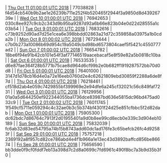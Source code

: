 | [Thu Oct 11 01:00:01 UTC 2018]() | 77038828 | f4d54cb540b9b2ae1e26239b711e252f4b520465f2944f3a9850d8d43926739e | 
| [Wed Oct 10 01:00:01 UTC 2018](https://transfer.sh/13l0GG/trcninja-dbdump-20181010010001.tar.bz2) | 76942653 | 030c8ee927c9cb2c343d9b95ba9287d92a6b66e823b04e0d22d28555a1c03b54 | 
| [Tue Oct  9 01:00:01 UTC 2018](https://transfer.sh/b1buD/trcninja-dbdump-20181009010001.tar.bz2) | 76832616 | c73b9252d90ad7d25e1cea6e398bbdd02863a21d72c359858a03975a1b0cda2b | 
| [Mon Oct  8 01:00:02 UTC 2018](https://transfer.sh/uHUk3/trcninja-dbdump-20181008010002.tar.bz2) | 76729444 | c7b0b273a10086b69d954c19a5049cbd98bd6573804caef5f5421c4550777ad2 | 
| [Sun Oct  7 01:00:02 UTC 2018](https://transfer.sh/N1qWL/trcninja-dbdump-20181007010002.tar.bz2) | 76654782 | 18be6f94e91b42cb101e54f3af77146519aacebacaf5e8f59e82a5b0818c10ba | 
| [Sat Oct  6 01:00:01 UTC 2018](https://transfer.sh/prHe3/trcninja-dbdump-20181006010001.tar.bz2) | 76533535 | d6e87fae364f28b5771b75cae8d964d6cf99b2e0b682ff1919287572bb70d0d8 | 
| [Fri Oct  5 01:00:01 UTC 2018](https://transfer.sh/15ZsBz/trcninja-dbdump-20181005010001.tar.bz2) | 76401000 | 3147d1d78cb16d4e0a72e16eeb0760d2e4c62621809ebd30859f2288a6de8f7d | 
| [Thu Oct  4 01:00:01 UTC 2018](https://transfer.sh/V2cBT/trcninja-dbdump-20181004010001.tar.bz2) | 76218461 | cf518d2ab4e059c7429855bf399969e2e94dfe6a245cf32021c56c849faf7231 | 
| [Wed Oct  3 01:00:01 UTC 2018](https://transfer.sh/IEo1D/trcninja-dbdump-20181003010001.tar.bz2) | 76129956 | 01a0a5d644250ef922344055ba1736dce83987bd636e5815dc96bd475ad032c9 | 
| [Tue Oct  2 01:00:02 UTC 2018](https://transfer.sh/qOhiA/trcninja-dbdump-20181002010001.tar.bz2) | 76011745 | 1f549cf5711e059294c4c32ae0b3c5b374bf4301f24d25e851cfbbc5f2d82dab | 
| [Mon Oct  1 01:00:01 UTC 2018](https://transfer.sh/16kVsh/trcninja-dbdump-20181001010001.tar.bz2) | 75905300 | dc62bdc7d86764c7913f2d01955401a9d0b8ee99cd8ecb0e339c3d904eb10189 | 
| [Sun Sep 30 01:00:01 UTC 2018](https://transfer.sh/TzFVh/trcninja-dbdump-20180930010001.tar.bz2) | 75832039 | fc6ab32d83ed54795a74b15b8743add60dc1ad176fe3c65befcb26fc4d92583f | 
| [Sat Sep 29 01:00:01 UTC 2018](https://transfer.sh/M9pOl/trcninja-dbdump-20180929010001.tar.bz2) | 75757218 | 2369192a8f957cd82ce786abd4e4f1b966a1e13ec43d3892baffcd856be86674 | 
| [Fri Sep 28 01:00:01 UTC 2018](https://transfer.sh/Q8gyc/trcninja-dbdump-20180928010001.tar.bz2) | 75656590 | bb3dde0f9cf0fddf7eb13a398d7c2d8a0699c7fd6961c490f8bc7a3b9d35b3f0 | 
